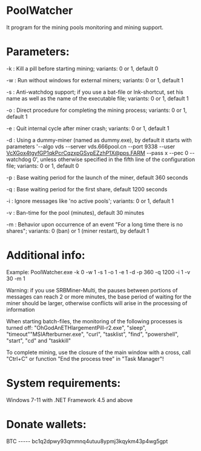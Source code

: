 # PoolWatcher

It program for the mining pools monitoring and mining support.

# Parameters:
-k : Kill a pill before starting mining; variants: 0 or 1, default 0

-w : Run without windows for external miners; variants: 0 or 1, default 1

-s : Anti-watchdog support; if you use a bat-file or lnk-shortcut, set his name as well as the name of the executable file; variants: 0 or 1, default 1

-o : Direct procedure for completing the mining process; variants: 0 or 1, default 1

-e : Quit internal cycle after miner crash; variants: 0 or 1, default 1

-d : Using a dummy-miner (named as dummy.exe), by default it starts with parameters '--algo vds --server vds.666pool.cn --port 9338 --user VcXGox4tgyfGP1qkPcrCqzxpGSvpEZzhP1X@pps.FARM --pass x --pec 0 --watchdog 0', unless otherwise specified in the fifth line of the configuration file; variants: 0 or 1, default 0

-p : Base waiting period for the launch of the miner, default 360 seconds

-q : Base waiting period for the first share, default 1200 seconds

-i : Ignore messages like 'no active pools'; variants: 0 or 1, default 1

-v : Ban-time for the pool (minutes), default 30 minutes

-m : Behavior upon occurrence of an event "For a long time there is no shares"; variants: 0 (ban) or 1 (miner restart), by default 1

# Additional info:
Example: PoolWatcher.exe -k 0 -w 1 -s 1 -o 1 -e 1 -d -p 360 -q 1200 -i 1 -v 30 -m 1

Warning: if you use SRBMiner-Multi, the pauses between portions of messages can reach 2 or more minutes, the base period of waiting for the miner should be larger, otherwise conflicts will arise in the processing of information

When starting batch-files, the monitoring of the following processes is turned off: "OhGodAnETHlargementPill-r2.exe", "sleep", "timeout""MSIAfterburner.exe", "curl", "tasklist", "find", "powershell", "start", "cd" and "taskkill"

To complete mining, use the closure of the main window with a cross, call "Ctrl+C" or function "End the process tree" in "Task Manager"!

# System requirements:
Windows 7-11 with .NET Framework 4.5 and above

# Donate wallets:
BTC     -----     bc1q2dpwy93qmmnq4utuu8ypmj3kqykm43p4wg5gpt
